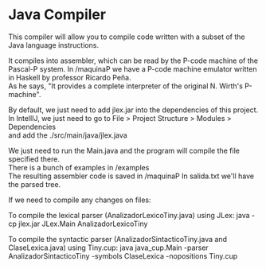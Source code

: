 # Java Compiler

This compiler will allow you to compile code written with a subset of the Java language instructions.

It compiles into assembler, which can be read by the P-code machine of the Pascal-P system. In /maquinaP we have a P-code machine emulator written in Haskell by professor Ricardo Peña.  
As he says, "It provides a complete interpreter of the original N. Wirth's P-machine".

By default, we just need to add jlex.jar into the dependencies of this project.  
In IntellIJ, we just need to go to File > Project Structure > Modules > Dependencies  
and add the ./src/main/java/jlex.java

We just need to run the Main.java and the program will compile the file specified there.  
There is a bunch of examples in /examples  
The resulting assembler code is saved in /maquinaP
In salida.txt we'll have the parsed tree.


If we need to compile any changes on files:

To compile the lexical parser (AnalizadorLexicoTiny.java) using JLex:
java -cp jlex.jar JLex.Main AnalizadorLexicoTiny

To compile the syntactic parser (AnalizadorSintacticoTiny.java and ClaseLexica.java) using Tiny.cup:
java java_cup.Main -parser AnalizadorSintacticoTiny -symbols ClaseLexica -nopositions Tiny.cup

